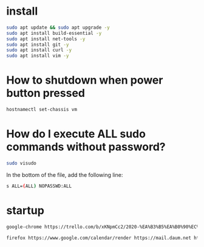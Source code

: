 # install

```bash
sudo apt update && sudo apt upgrade -y
sudo apt install build-essential -y
sudo apt install net-tools -y
sudo apt install git -y
sudo apt install curl -y
sudo apt install vim -y
```

# How to shutdown when power button pressed

```bash
hostnamectl set-chassis vm
```

# How do I execute ALL sudo commands without password?

```bash
sudo visudo
```

In the bottom of the file, add the following line:

```bash
s ALL=(ALL) NOPASSWD:ALL
```

# startup

```bash
google-chrome https://trello.com/b/xKNpmCc2/2020-%EA%B3%B5%EA%B0%90%EC%84%9C%EB%B9%84%EC%8A%A4 https://trello.com/b/emn9KLU2/2021-ai%ED%95%99%EC%8A%B5%EC%9A%A9%EB%8D%B0%EC%9D%B4%ED%84%B0%EA%B5%AC%EC%B6%95 https://mail.google.com https://news.google.com/topstories?hl=ko&gl=KR&ceid=KR:ko https://news.google.com/topstories?hl=en-US&gl=US&ceid=US:en
```

```bash
firefox https://www.google.com/calendar/render https://mail.daum.net https://gnict.dooray.com/messenger https://aws.amazon.com/console/
```
